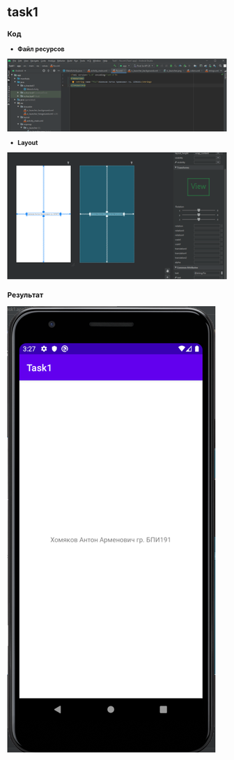 # task1
### Код 

* **Файл ресурсов**

![img1](https://github.com/antonkhmv/android_dz/blob/main/task1/img/1.png)

* **Layout**

![img2](https://github.com/antonkhmv/android_dz/blob/main/task1/img/2.png)
 
### Результат

![res](https://github.com/antonkhmv/android_dz/blob/main/task1/img/res.png)
